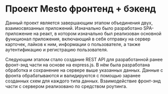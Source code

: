 # Проект Mesto фронтенд + бэкенд

Данный проект является завершающим этапом объединения двух, взаимосвязанных приложений. Изначально было разработано SPA-приложение на реакт, в котором изначально был реализован основной функционал приложения, включающий в себя отправку на сервер карточек, лайков к ним, информации о пользователе, а также аутентификацию и регистрацию пользователя.

Следующим этапом стало создание REST API для разработанной ранее фронт-энд части на основе на express.js. В нём была разработана обработка и сохранение на сервере выше указанных данных. Данные с фронта обрабатываются и валидируются с помощью заранее созданных схем для каждого типа данных. Взаимодействие фронт-энд части с сервером реализовано по средством роутинга.
